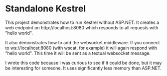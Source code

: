 Standalone Kestrel
==================

This project demonstrates how to run Kestrel without ASP.NET.  It creates a web endpoint on http://localhost:8080 which responds to all requests with "hello world".

It also demonstrates how to add the websocket middleware.  If you connect to ws://localhost:8080 (with wscat, for example) it will again respond with "hello world".  This time it will be sent as a textual websocket message.

I wrote this code because I was curious to see if it could be done, but it may be interesting for someone.  It uses significantly less memory than ASP.NET.
